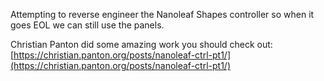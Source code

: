 Attempting to reverse engineer the Nanoleaf Shapes controller so when it goes EOL we can still use the panels.

Christian Panton did some amazing work you should check out: [https://christian.panton.org/posts/nanoleaf-ctrl-pt1/](https://christian.panton.org/posts/nanoleaf-ctrl-pt1/)
